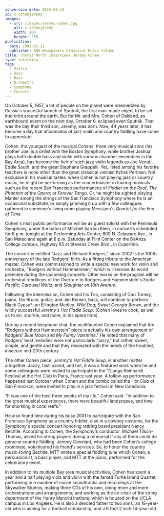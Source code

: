 ```yaml
---
conversion date: 2025-08-13
id: c-cohenjeremy
images:
  - src: /images/jeremy-cohen.jpg
    alt: c-cohenjeremy
    width: 200
    height: 250
publication:
  date: 2002-01-11
  publisher: ANG Newspapers Classical Music Column
title: Cheryl North Interviews Jeremy Cohen
type: interview
tags:
  - Violin
  - Jazz
  - Bass
  - Orchestra
  - Symphony
  - Concert
---
```

On October 5, 1957, a lot of people on the planet were mesmerized by Russia's succesful launch of Sputnik, the first man-made object to be set into orbit around the earth. But for Mr. and Mrs. Cohen of Oakland, an earthbound event on the next day, October 6, eclipsed even Sputnik. That was the day their third son, Jeremy, was born. Now, 44 years later, it has become a day that aficionados of jazz violin and country fiddling have come to appreciate.

Cohen, the youngest of the musical Cohens' three very musical sons (his brother Joel is a cellist with the Boston Symphony, while brother Joshua plays both double bass and violin with various chamber ensembles in the Bay Area), has become the heir of such jazz violin legends as Joe Venuti, Eddie South, and the great Stephane Grappelli. Yet, listed among his favorite teachers is none other than the great classical violinist Itzhak Perlman. Not exclusive in his musical tastes, when Cohen is not playing jazz or country music, he might be performing as the concertmaster in touring musicals such as the recent San Francisco performances of *Fiddler on the Roof*, *The Phantom of the Opera*; or *Forever Tango*. Or, he might be sighted playing Mahler among the strings of the San Francisco Symphony where he is an occasional substitute, or simply jamming it up with a few colleagues gathered in someone's living room playing Messiaen's *Quartet for the End of Time.*

Cohen's next public performance will be as guest soloist with the Peninsula Symphony, under the baton of Mitchell Sardou Klein, in concerts scheduled for 8 p.m. tonight at the Performing Arts Center, 600 N. Delaware Ave., in San Mateo and again at 8 p.m. Saturday at Flint Center on the DeAnza College campus, Highway 85 at Stevens Creek Blvd., in Cupertino.

The concert is entitled "Jazz and Richard Rodgers," since 2002 is the 100th anniversary of the late Rodgers' birth. As a fitting tribute to the American master, Cohen was commissioned to write a special new work for violin and orchestra, "Rodgers without Hammerstein," which will receive its world premiere during the upcoming concerts. Other works on the program will be orchestral renditions of the Overture to Rodgers and Hammerstein's *South Pacific*; *Carousel Waltz*; and *Slaughter on 10th Avenue*.


Following the intermission, Cohen and his Trio, consisting of Don Turney, piano; Dix Bruce, guitar; and Jim Kerwin, bass, will combine to perform Black Gypsy*; an Ellington Medley; *Wild Dog*; *Sweet Georgia Brown*, and the wildly successful *Jeremy's Hot Fiddle Soup.* (Cohen loves to cook, as well as to ski, snorkle, and more, in his spare time).

During a recent telephone chat, the multifaceted Cohen explained that the "Rodgers without Hammerstein" piece is actually his own arrangement of Rodgers' *Blue Moon* and *My Funny Valentine*." He noted that many of Rodgers' best melodies were not particularly "jazzy," but rather, sweet, simple, and gentle and that they resonated with the needs of the troubled, insecure mid-20th century.

The other Cohen piece, *Jeremy's Hot Fiddle Soup*, is another matter altogether. Jazzy, fast-paced, and hot, it was a featured work when he and some colleagues were invited to participate in the "Django Reinhardt Festival at the Hot Club in Paris, France last year. A follow-up performance happened last October when Cohen and the combo called the Hot Club of San Francisco, were invited to play in a jazz festival in New Caledonia.

"It was one of the best three weeks of my life," Cohen said. "In addition to the great musical experiences, there were beautiful landscapes, and time for snorkling in coral reefs."

He also found time during his busy 2001 to participate with the San Francisco Symphony as a country fiddler, clad in a cowboy costume, for the Symphony's special concert honoring retiring board president Nancy Bechtle. According to Cohen, the Symphony's conductor, Michael Tilson-Thomas, asked his string players during a rehearsal if any of them could do genuine country fiddling. Jeremy Constant, who had been Cohen's college roommate, volunteered his friend's services. So, to honor the country music-loving Bechtle, MTT wrote a special fiddling tune which Cohen, a percussionist, a bass player, and MTT at the piano, performed for the celebratory event.

In addition to his multiple Bay area musical activities, Cohen has spent a year and a half playing viola and violin with the famed Turtle Island Quartet, performing in a number of movie soundtracks and recordings at the Skywalker Studios, making three CDs of his own, doing more and more orchestrations and arrangements; and working as the co-chair of the string department of the Henry Mancini Institute, which is housed on the UCLA campus in Los Angeles. He is also a devoted father to two sons, an 18-year-old who is aiming for a football scholarship, and a 6 foot 2 inch 14-year-old.



